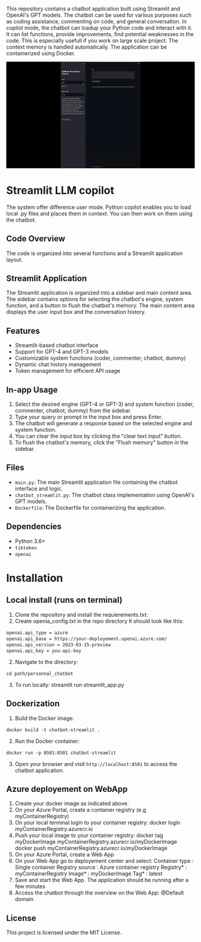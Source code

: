 This repository contains a chatbot application built using Streamlit and
    OpenAI\'s GPT models. The chatbot can be used for various purposes such as
    coding assistance, commenting on code, and general conversation. 
    In copilot mode, the chatbot can loadup your Python code and interact with it. It can list functions, provide improvements, find potential weaknesses in the code.
    This is especially usefull if you work on large scale project.
    The context memory is handled automatically.
    The application
    can be containerized using Docker.
	
![BotRunningOnStreamLit](./ezgif-3-d6b1e5e52f.gif)
# Streamlit LLM copilot
The system offer difference user mode. Python copilot enables you to load local .py files and places them in context. You can then work on them using the chatbot.
## Code Overview
The code is organized into several functions and a Streamlit application layout.
## Streamlit Application
The Streamlit application is organized into a sidebar and main content area. The sidebar contains
    options for selecting the chatbot's engine, system function, and a button to flush the chatbot's
    memory. The main content area displays the user input box and the conversation history.
## Features
- Streamlit-based chatbot interface
- Support for GPT-4 and GPT-3 models
- Customizable system functions (coder, commenter, chatbot, dummy)
- Dynamic chat history management
- Token management for efficient API usage
## In-app Usage
1. Select the desired engine (GPT-4 or GPT-3) and system function (coder,
    commenter, chatbot, dummy) from the sidebar.
2. Type your query or prompt in the input box and press Enter.
3. The chatbot will generate a response based on the selected engine and system
    function.
4. You can clear the input box by clicking the "clear text input" button.
5. To flush the chatbot\'s memory, click the "Flush memory" button in the
    sidebar.
## Files
- `main.py`: The main Streamlit application file containing the chatbot
    interface and logic.
- `chatbot_streamlit.py`: The chatbot class implementation using OpenAI\'s GPT
    models.
- `Dockerfile`: The Dockerfile for containerizing the application.
## Dependencies
- Python 3.6+
- `tiktoken`
- `openai`


# Installation

## Local install (runs on terminal)
1. Clone the repository and install the requierements.txt:
2. Create openia_config.txt in the repo directory
It should look like this:
```
openai.api_type = azure
openai.api_base = https://your-deployement.openai.azure.com/
openai.api_version = 2023-03-15-preview
openai.api_key = you-api-key
```
2. Navigate to the directory:
```
cd path/personnal_chatbot
```
3. To run locally: streamlit run streamlit_app.py

## Dockerization
1. Build the Docker image:
```
docker build -t chatbot-streamlit .
```
2. Run the Docker container:
```
docker run -p 8501:8501 chatbot-streamlit
```
3. Open your browser and visit `http://localhost:8501` to access the chatbot
    application.
	
## Azure deployement on WebApp
1. Create your docker image as indicated above.
2. On your Azure Portal, create a container registry (e.g myContainerRegistry)
3. On your local terminal login to your container registry:
docker login myContainerRegistry.azurecr.io
4. Push your local image to your container registry:
docker tag myDockerImage myContainerRegistry.azurecr.io/myDockerImage
docker push myContainerRegistry.azurecr.io/myDockerImage
5. On your Azure Portal, create a Web App
6. On your Web App go to deployement center and select:
Container type : Single container
Registry source : Azure container registry
Registry* : myContainerRegistry
Image* : myDockerImage
Tag* : latest
7. Save and start the Web App. The application should be running after a few minutes
8. Access the chatbot through the overview on the Web App: @Default domain

## License
This project is licensed under the MIT License.
